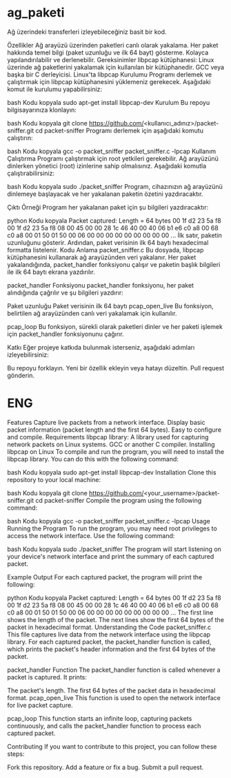 # ag_paketi
Ağ üzerindeki transferleri izleyebileceğiniz basit bir kod.

Özellikler
Ağ arayüzü üzerinden paketleri canlı olarak yakalama.
Her paket hakkında temel bilgi (paket uzunluğu ve ilk 64 bayt) gösterme.
Kolayca yapılandırılabilir ve derlenebilir.
Gereksinimler
libpcap kütüphanesi: Linux üzerinde ağ paketlerini yakalamak için kullanılan bir kütüphanedir.
GCC veya başka bir C derleyicisi.
Linux'ta libpcap Kurulumu
Programı derlemek ve çalıştırmak için libpcap kütüphanesini yüklemeniz gerekecek. Aşağıdaki komut ile kurulumu yapabilirsiniz:

bash
Kodu kopyala
sudo apt-get install libpcap-dev
Kurulum
Bu repoyu bilgisayarınıza klonlayın:

bash
Kodu kopyala
git clone https://github.com/<kullanıcı_adınız>/packet-sniffer.git
cd packet-sniffer
Programı derlemek için aşağıdaki komutu çalıştırın:

bash
Kodu kopyala
gcc -o packet_sniffer packet_sniffer.c -lpcap
Kullanım
Çalıştırma
Programı çalıştırmak için root yetkileri gerekebilir. Ağ arayüzünü dinlerken yönetici (root) izinlerine sahip olmalısınız. Aşağıdaki komutla çalıştırabilirsiniz:

bash
Kodu kopyala
sudo ./packet_sniffer
Program, cihazınızın ağ arayüzünü dinlemeye başlayacak ve her yakalanan paketin özetini yazdıracaktır.

Çıktı Örneği
Program her yakalanan paket için şu bilgileri yazdıracaktır:

python
Kodu kopyala
Packet captured: Length = 64 bytes
00 1f d2 23 5a f8 00 1f d2 23 5a f8 08 00 45 00
00 28 1c 46 40 00 40 06 b1 e6 c0 a8 00 68 c0 a8
00 01 50 01 50 00 06 00 00 00 00 00 00 00 00 00
...
İlk satır, paketin uzunluğunu gösterir.
Ardından, paket verisinin ilk 64 baytı hexadecimal formatta listelenir.
Kodu Anlama
packet_sniffer.c
Bu dosyada, libpcap kütüphanesini kullanarak ağ arayüzünden veri yakalanır. Her paket yakalandığında, packet_handler fonksiyonu çalışır ve paketin başlık bilgileri ile ilk 64 baytı ekrana yazdırılır.

packet_handler Fonksiyonu
packet_handler fonksiyonu, her paket alındığında çağrılır ve şu bilgileri yazdırır:

Paket uzunluğu
Paket verisinin ilk 64 baytı
pcap_open_live
Bu fonksiyon, belirtilen ağ arayüzünden canlı veri yakalamak için kullanılır.

pcap_loop
Bu fonksiyon, sürekli olarak paketleri dinler ve her paketi işlemek için packet_handler fonksiyonunu çağırır.

Katkı
Eğer projeye katkıda bulunmak isterseniz, aşağıdaki adımları izleyebilirsiniz:

Bu repoyu forklayın.
Yeni bir özellik ekleyin veya hatayı düzeltin.
Pull request gönderin.

# ENG

Features
Capture live packets from a network interface.
Display basic packet information (packet length and the first 64 bytes).
Easy to configure and compile.
Requirements
libpcap library: A library used for capturing network packets on Linux systems.
GCC or another C compiler.
Installing libpcap on Linux
To compile and run the program, you will need to install the libpcap library. You can do this with the following command:

bash
Kodu kopyala
sudo apt-get install libpcap-dev
Installation
Clone this repository to your local machine:

bash
Kodu kopyala
git clone https://github.com/<your_username>/packet-sniffer.git
cd packet-sniffer
Compile the program using the following command:

bash
Kodu kopyala
gcc -o packet_sniffer packet_sniffer.c -lpcap
Usage
Running the Program
To run the program, you may need root privileges to access the network interface. Use the following command:

bash
Kodu kopyala
sudo ./packet_sniffer
The program will start listening on your device's network interface and print the summary of each captured packet.

Example Output
For each captured packet, the program will print the following:

python
Kodu kopyala
Packet captured: Length = 64 bytes
00 1f d2 23 5a f8 00 1f d2 23 5a f8 08 00 45 00
00 28 1c 46 40 00 40 06 b1 e6 c0 a8 00 68 c0 a8
00 01 50 01 50 00 06 00 00 00 00 00 00 00 00 00
...
The first line shows the length of the packet.
The next lines show the first 64 bytes of the packet in hexadecimal format.
Understanding the Code
packet_sniffer.c
This file captures live data from the network interface using the libpcap library. For each captured packet, the packet_handler function is called, which prints the packet's header information and the first 64 bytes of the packet.

packet_handler Function
The packet_handler function is called whenever a packet is captured. It prints:

The packet's length.
The first 64 bytes of the packet data in hexadecimal format.
pcap_open_live
This function is used to open the network interface for live packet capture.

pcap_loop
This function starts an infinite loop, capturing packets continuously, and calls the packet_handler function to process each captured packet.

Contributing
If you want to contribute to this project, you can follow these steps:

Fork this repository.
Add a feature or fix a bug.
Submit a pull request.
